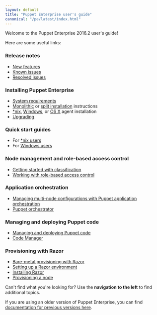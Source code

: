 ```yaml
---
layout: default
title: "Puppet Enterprise user's guide"
canonical: "/pe/latest/index.html"
---
```


Welcome to the Puppet Enterprise 2016.2 user's guide!

Here are some useful links:

### Release notes

* [New features](./release_notes.html)
* [Known issues](./release_notes_known_issues.html)
* [Resolved issues](./release_notes_resolved_issues.html)

### Installing Puppet Enterprise

* [System requirements](./install_system_requirements.html)
* [Monolithic](./install_pe_mono.html) or [split installation](./install_pe_split.html) instructions
* [*nix](./install_agents.html), [Windows](./install_windows.html), or [OS X](./install_osx.html) agent installation
* [Upgrading](./upgrade_mono.html)


### Quick start guides

* For [*nix users](./quick_start.html)
* For [Windows users](./quick_start_windows_intro.html)

### Node management and role-based access control

* [Getting started with classification](./console_classes_groups_getting_started.html)
* [Working with role-based access control](./rbac_intro.html)

### Application orchestration

* [Managing multi-node configurations with Puppet application orchestration](./app_orchestration_overview.html)
* [Puppet orchestrator](./orchestrator_intro.html)

### Managing and deploying Puppet code

* [Managing and deploying Puppet code](./cmgmt_managing_code.html)
* [Code Manager](./code_mgr.html)

### Provisioning with Razor

* [Bare-metal provisioning with Razor](./razor_intro.html)
* [Setting up a Razor environment](./razor_prereqs.html)
* [Installing Razor](./razor_install.html)
* [Provisioning a node](./razor_using.html)

Can't find what you're looking for? Use the **navigation to the left** to find additional topics.

If you are using an older version of Puppet Enterprise, you can find [documentation for previous versions here](/pe/index.html).
